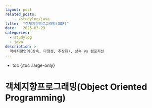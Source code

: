 ```yaml
---
layout: post
related_posts:
    - /studylog/java
title:  "객체지향프로그래밍(OOP)"
date:   2025-03-23
categories:
  - studylog
  - java
description: >
  객체지향언어(상속, 다형성, 추상화), 상속 vs 컴포지션
---
```

* toc
{:toc .large-only}

# 객체지향프로그래밍(Object Oriented Programming)
